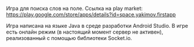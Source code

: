 Игра для поиска слов на поле.
Ссылка на play market: https://play.google.com/store/apps/details?id=space.yakimov.firstapp

Игра написана на языке Java в среде разработки Android Studio. В игре есть онлайн режим (в настоящий момент сервер не активен), реализованный с помощью библиотеки Socket.io.
